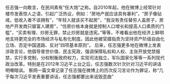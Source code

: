 任志强一向敢言，在民间素有“任大炮”之称。自2010年起，他在微博上经常针对楼市发表惊人之语，引起广泛热议，例如：“房地产就应该具有暴利”，“房子像钻戒，低收入者不该拥有”，“年轻人就该买不起房”，“我没有责任替穷人盖房子，房地产开发商只替富人建房”，“住房价格本身就是控制人口增长和提高人口素质的门槛”，“买卖有理、炒房无罪，禁止炒房就是违宪。”等等，不难看出他在经济上鲜明地支持更完全的市场经济与私有化制度。因此他被官媒指责为坚持资产阶级自由化立场、否定中国道路、反对“四项基本原则”。 后来，任志强更多地在微博上发表涉政言论，他倡导普世价值、民主宪政，强调保障私权和人权、主张开放党禁报禁，实行多党制，分权制衡政府权力，实现司法独立，军队国家化等等一系列现代政治改革。特别是在2012年习近平上台之后，任志强数次针次针对习近平的讲话明嘲暗讽。 察网一篇文章记录了任志强在微博上的历次反习言论作为罪证，称“几乎每次习近平发表重要讲话，任志强都要出来诋毁歪曲”